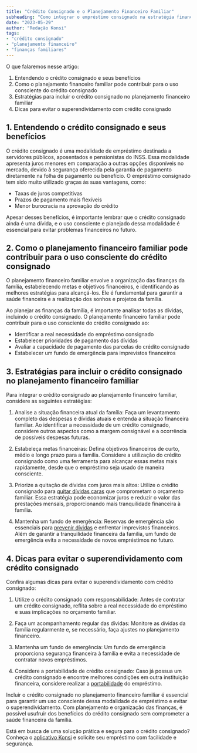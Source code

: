 ```yaml
---
title: "Crédito Consignado e o Planejamento Financeiro Familiar"
subheading: "Como integrar o empréstimo consignado na estratégia financeira da sua família"
date: "2023-05-29"
author: "Redação Konsi"
tags:
- "crédito consignado"
- "planejamento financeiro"
- "finanças familiares"
---
```


O que falaremos nesse artigo:

1. Entendendo o crédito consignado e seus benefícios
2. Como o planejamento financeiro familiar pode contribuir para o uso consciente do crédito consignado
3. Estratégias para incluir o crédito consignado no planejamento financeiro familiar
4. Dicas para evitar o superendividamento com crédito consignado

## 1. Entendendo o crédito consignado e seus benefícios

O crédito consignado é uma modalidade de empréstimo destinada a servidores públicos, aposentados e pensionistas do INSS. Essa modalidade apresenta juros menores em comparação a outras opções disponíveis no mercado, devido à segurança oferecida pela garantia de pagamento diretamente na folha de pagamento ou benefício. O empréstimo consignado tem sido muito utilizado graças às suas vantagens, como:

- Taxas de juros competitivas
- Prazos de pagamento mais flexíveis
- Menor burocracia na aprovação do crédito

Apesar desses benefícios, é importante lembrar que o crédito consignado ainda é uma dívida, e o uso consciente e planejado dessa modalidade é essencial para evitar problemas financeiros no futuro.

## 2. Como o planejamento financeiro familiar pode contribuir para o uso consciente do crédito consignado

O planejamento financeiro familiar envolve a organização das finanças da família, estabelecendo metas e objetivos financeiros, e identificando as melhores estratégias para alcançá-los. Ele é fundamental para garantir a saúde financeira e a realização dos sonhos e projetos da família.

Ao planejar as finanças da família, é importante analisar todas as dívidas, incluindo o crédito consignado. O planejamento financeiro familiar pode contribuir para o uso consciente do crédito consignado ao:

- Identificar a real necessidade do empréstimo consignado
- Estabelecer prioridades de pagamento das dívidas
- Avaliar a capacidade de pagamento das parcelas do crédito consignado
- Estabelecer um fundo de emergência para imprevistos financeiros

## 3. Estratégias para incluir o crédito consignado no planejamento financeiro familiar

Para integrar o crédito consignado ao planejamento financeiro familiar, considere as seguintes estratégias:

1. Analise a situação financeira atual da família: Faça um levantamento completo das despesas e dívidas atuais e entenda a situação financeira familiar. Ao identificar a necessidade de um crédito consignado, considere outros aspectos como a margem consignável e a ocorrência de possíveis despesas futuras.

2. Estabeleça metas financeiras: Defina objetivos financeiros de curto, médio e longo prazo para a família. Considere a utilização do crédito consignado como uma ferramenta para alcançar essas metas mais rapidamente, desde que o empréstimo seja usado de maneira consciente.

3. Priorize a quitação de dívidas com juros mais altos: Utilize o crédito consignado para [quitar dívidas caras](https://www.konsi.com.br/postagens/como-usar-o-crdito-consignado-para-quitar-dvidas-caras) que comprometam o orçamento familiar. Essa estratégia pode economizar juros e reduzir o valor das prestações mensais, proporcionando mais tranquilidade financeira à família.

4. Mantenha um fundo de emergência: Reservas de emergência são essenciais para [prevenir dívidas](https://www.konsi.com.br/postagens/servidores-publicos-evitar-endividamento) e enfrentar imprevistos financeiros. Além de garantir a tranquilidade financeira da família, um fundo de emergência evita a necessidade de novos empréstimos no futuro.

## 4. Dicas para evitar o superendividamento com crédito consignado

Confira algumas dicas para evitar o superendividamento com crédito consignado:

1. Utilize o crédito consignado com responsabilidade: Antes de contratar um crédito consignado, reflita sobre a real necessidade do empréstimo e suas implicações no orçamento familiar.

2. Faça um acompanhamento regular das dívidas: Monitore as dívidas da família regularmente e, se necessário, faça ajustes no planejamento financeiro.

3. Mantenha um fundo de emergência: Um fundo de emergência proporciona segurança financeira à família e evita a necessidade de contratar novos empréstimos.

4. Considere a portabilidade de crédito consignado: Caso já possua um crédito consignado e encontre melhores condições em outra instituição financeira, considere realizar a [portabilidade](https://www.konsi.com.br/postagens/como-fazer-a-portabilidade-de-crdito-consignado-passo-a-passo) do empréstimo.

Incluir o crédito consignado no planejamento financeiro familiar é essencial para garantir um uso consciente dessa modalidade de empréstimo e evitar o superendividamento. Com planejamento e organização das finanças, é possível usufruir dos benefícios do crédito consignado sem comprometer a saúde financeira da família.

Está em busca de uma solução prática e segura para o crédito consignado? Conheça o [aplicativo Konsi](https://www.konsi.com.br/download) e solicite seu empréstimo com facilidade e segurança.